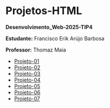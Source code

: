 # Projetos-HTML
**Desenvolvimento_Web-2025-TIP4**

**Estudante:** Francisco Erik Arújo Barbosa

**Professor:** Thomaz Maia  

- [Projeto-01]()
- [Projeto-02]()
- [Projeto-03]()
- [Projeto-04]()
- [Projeto-05]()
- [Projeto-06]()
- [Projeto-07]()

